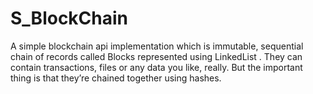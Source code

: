 # S_BlockChain
A simple  blockchain api implementation  which is immutable, sequential chain of records called Blocks represented using LinkedList . They can contain transactions, files or any data you like, really. But the important thing is that they’re chained together using hashes.
